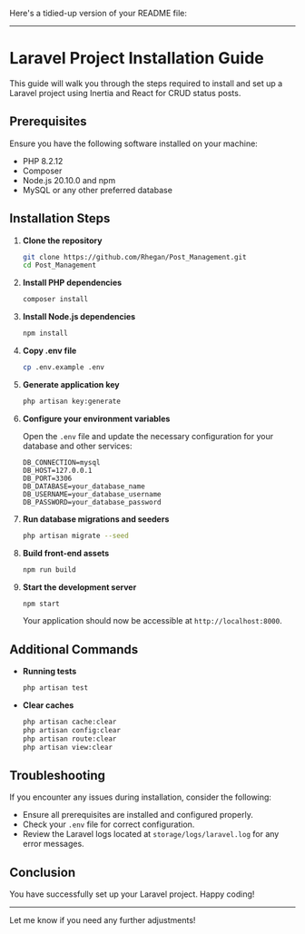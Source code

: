 Here's a tidied-up version of your README file:

---

# Laravel Project Installation Guide

This guide will walk you through the steps required to install and set up a Laravel project using Inertia and React for CRUD status posts.

## Prerequisites

Ensure you have the following software installed on your machine:

- PHP 8.2.12
- Composer
- Node.js 20.10.0 and npm
- MySQL or any other preferred database

## Installation Steps

1. **Clone the repository**

    ```sh
    git clone https://github.com/Rhegan/Post_Management.git
    cd Post_Management
    ```

2. **Install PHP dependencies**

    ```sh
    composer install
    ```

3. **Install Node.js dependencies**

    ```sh
    npm install
    ```

4. **Copy .env file**

    ```sh
    cp .env.example .env
    ```

5. **Generate application key**

    ```sh
    php artisan key:generate
    ```

6. **Configure your environment variables**

    Open the `.env` file and update the necessary configuration for your database and other services:

    ```dotenv
    DB_CONNECTION=mysql
    DB_HOST=127.0.0.1
    DB_PORT=3306
    DB_DATABASE=your_database_name
    DB_USERNAME=your_database_username
    DB_PASSWORD=your_database_password
    ```

7. **Run database migrations and seeders**

    ```sh
    php artisan migrate --seed
    ```

8. **Build front-end assets**

    ```sh
    npm run build
    ```

9. **Start the development server**

    ```sh
    npm start
    ```

    Your application should now be accessible at `http://localhost:8000`.

## Additional Commands

- **Running tests**

    ```sh
    php artisan test
    ```

- **Clear caches**

    ```sh
    php artisan cache:clear
    php artisan config:clear
    php artisan route:clear
    php artisan view:clear
    ```

## Troubleshooting

If you encounter any issues during installation, consider the following:

- Ensure all prerequisites are installed and configured properly.
- Check your `.env` file for correct configuration.
- Review the Laravel logs located at `storage/logs/laravel.log` for any error messages.

## Conclusion

You have successfully set up your Laravel project. Happy coding!

---

Let me know if you need any further adjustments!